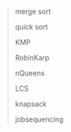 > merge sort
> 
> quick sort
> 
> KMP
> 
> RobinKarp
> 
> nQueens
> 
> LCS
>
> knapsack
>
> jobsequencing
